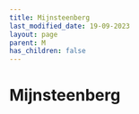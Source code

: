 ```yaml
---
title: Mijnsteenberg
last_modified_date: 19-09-2023
layout: page
parent: M
has_children: false
---
```


Mijnsteenberg
=============


